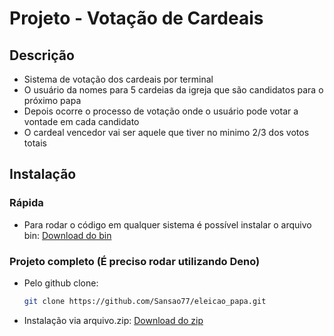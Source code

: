 # Projeto - Votação de Cardeais

## Descrição

- Sistema de votação dos cardeais por terminal
- O usuário da nomes para 5 cardeias da igreja que são candidatos para o próximo papa
- Depois ocorre o processo de votação onde o usuário pode votar a vontade em cada candidato
- O cardeal vencedor vai ser aquele que tiver no minimo 2/3 dos votos totais

## Instalação

### Rápida

- Para rodar o código em qualquer sistema é possível instalar o arquivo bin: [Download do bin](https://raw.githubusercontent.com/Sansao77/eleicao_papa/main/eleicao_papa)

### Projeto completo (É preciso rodar utilizando Deno)

- Pelo github clone:

    ```bash
    git clone https://github.com/Sansao77/eleicao_papa.git
    ```

- Instalação via arquivo.zip: [Download do zip](https://github.com/Sansao77/eleicao_papa/archive/refs/heads/main.zip)